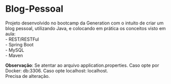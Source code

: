 # Blog-Pessoal
<p>Projeto desenvolvido no bootcamp da Generation com o intuito de criar um blog pessoal, utilizando Java, e colocando em prática os conceitos visto em aula:
<br/>
- REST/RESTFul
<br/>
- Spring Boot
<br/>
- MySQL
<br/>
- Maven
</p>

<b>Observação</b>: Se atentar ao arquivo application.properties. Caso opte por Docker: db:3306. Caso opte localhost: localhost.
<br/>
Precisa de alteração.
